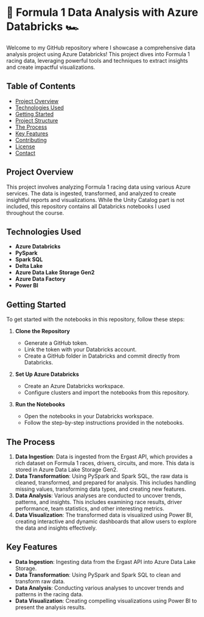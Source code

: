 # 🚀 Formula 1 Data Analysis with Azure Databricks 🏎️

Welcome to my GitHub repository where I showcase a comprehensive data analysis project using Azure Databricks! This project dives into Formula 1 racing data, leveraging powerful tools and techniques to extract insights and create impactful visualizations.

## Table of Contents
- [Project Overview](#project-overview)
- [Technologies Used](#technologies-used)
- [Getting Started](#getting-started)
- [Project Structure](#project-structure)
- [The Process](#the-process)
- [Key Features](#key-features)
- [Contributing](#contributing)
- [License](#license)
- [Contact](#contact)

## Project Overview
This project involves analyzing Formula 1 racing data using various Azure services. The data is ingested, transformed, and analyzed to create insightful reports and visualizations. While the Unity Catalog part is not included, this repository contains all Databricks notebooks I used throughout the course.

## Technologies Used
- **Azure Databricks**
- **PySpark**
- **Spark SQL**
- **Delta Lake**
- **Azure Data Lake Storage Gen2**
- **Azure Data Factory**
- **Power BI**

## Getting Started
To get started with the notebooks in this repository, follow these steps:

1. **Clone the Repository**
   - Generate a GitHub token.
   - Link the token with your Databricks account.
   - Create a GitHub folder in Databricks and commit directly from Databricks.

2. **Set Up Azure Databricks**
   - Create an Azure Databricks workspace.
   - Configure clusters and import the notebooks from this repository.

3. **Run the Notebooks**
   - Open the notebooks in your Databricks workspace.
   - Follow the step-by-step instructions provided in the notebooks.

## The Process
1. **Data Ingestion**: Data is ingested from the Ergast API, which provides a rich dataset on Formula 1 races, drivers, circuits, and more. This data is stored in Azure Data Lake Storage Gen2.
2. **Data Transformation**: Using PySpark and Spark SQL, the raw data is cleaned, transformed, and prepared for analysis. This includes handling missing values, transforming data types, and creating new features.
3. **Data Analysis**: Various analyses are conducted to uncover trends, patterns, and insights. This includes examining race results, driver performance, team statistics, and other interesting metrics.
4. **Data Visualization**: The transformed data is visualized using Power BI, creating interactive and dynamic dashboards that allow users to explore the data and insights effectively.

## Key Features
- **Data Ingestion**: Ingesting data from the Ergast API into Azure Data Lake Storage.
- **Data Transformation**: Using PySpark and Spark SQL to clean and transform raw data.
- **Data Analysis**: Conducting various analyses to uncover trends and patterns in the racing data.
- **Data Visualization**: Creating compelling visualizations using Power BI to present the analysis results.



